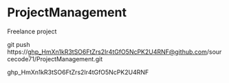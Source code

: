 # ProjectManagement
Freelance project


git push https://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@github.com/sourcecode71/ProjectManagement.git


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

